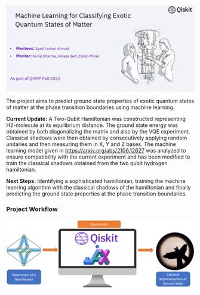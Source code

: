 ![](visuals/intro_slide.png)

The project aims to predict ground state properties of exotic quantum states of matter at the phase transition boundaries using machine learning.   

**Current Update:** A Two-Qubit Hamiltonian was constructed representing H2-molecule at its equilibrium distance. The ground state energy was obtained by both diagonalizing the matrix and also by the VQE experiment. Classical shadows were then obtained by consecutively applying random unitaries and then measuring them in X, Y and Z bases. The machine learning model given in https://arxiv.org/abs/2106.12627 was analyzed to ensure compatibility with the current experiment and has been modified to train the classical shadows obtained from the two qubit hydrogen hamiltonian.   

**Next Steps:** Identifying a sophisticated hamiltonian, training the machine leanring algorithm with the classical shadows of the hamiltonian and finally predicting the ground state properties at the phase transition boundaries. 

### Project Workflow  

![workflow](visuals/ground_state_prediction.png)

